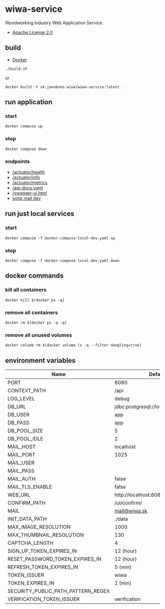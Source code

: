 # wiwa-service

Woodworking Industry Web Application Service.

- [Apache License 2.0](./LICENSE)

## build

- [Docker](https://docs.docker.com/get-docker/)

```shell
./build.sh
```

or

```shell
docker build -t sk.janobono.wiwa/wiwa-service:latest .
```

## run application

### start

```shell
docker compose up
```

### stop

```shell
docker compose down
```

### endpoints

- [/actuator/health](http://localhost:8080/api/actuator/health)
- [/actuator/info](http://localhost:8080/api/actuator/info)
- [/actuator/metrics](http://localhost:8080/api/actuator/metrics)
- [/api-docs.yaml](http://localhost:8080/api/api-docs.yaml)
- [/swagger-ui.html](http://localhost:8080/api/swagger-ui.html)
- [smtp mail dev](http://localhost:8081)

## run just local services

### start

```shell
docker compose -f docker-compose-local-dev.yaml up
```

### stop

```shell
docker compose -f docker-compose-local-dev.yaml down
```

## docker commands

### kill all containers

```
docker kill $(docker ps -q)
```

### remove all containers

```
docker rm $(docker ps -a -q)
```

### remove all unused volumes

```
docker volume rm $(docker volume ls -q --filter dangling=true)
```

## environment variables

| Name                               | Default                              |
|------------------------------------|--------------------------------------|
| PORT                               | 8080                                 |
| CONTEXT_PATH                       | /api                                 |
| LOG_LEVEL                          | debug                                |
| DB_URL                             | jdbc:postgresql://localhost:5432/app |
| DB_USER                            | app                                  |
| DB_PASS                            | app                                  |
| DB_POOL_SIZE                       | 5                                    |
| DB_POOL_IDLE                       | 2                                    |
| MAIL_HOST                          | localhost                            |
| MAIL_PORT                          | 1025                                 |
| MAIL_USER                          |                                      |
| MAIL_PASS                          |                                      |
| MAIL_AUTH                          | false                                |
| MAIL_TLS_ENABLE                    | false                                |
| WEB_URL                            | http://localhost:8080                |
| CONFIRM_PATH                       | /ui/confirm/                         |
| MAIL                               | mail@wiwa.sk                         |
| INIT_DATA_PATH                     | ./data                               |
| MAX_IMAGE_RESOLUTION               | 1000                                 |
| MAX_THUMBNAIL_RESOLUTION           | 130                                  |
| CAPTCHA_LENGTH                     | 4                                    |
| SIGN_UP_TOKEN_EXPIRES_IN           | 12 (hour)                            |
| RESET_PASSWORD_TOKEN_EXPIRES_IN    | 12 (hour)                            |
| REFRESH_TOKEN_EXPIRES_IN           | 5 (min)                              |
| TOKEN_ISSUER                       | wiwa                                 |
| TOKEN_EXPIRES_IN                   | 1 (min)                              |
| SECURITY_PUBLIC_PATH_PATTERN_REGEX |                                      |
| VERIFICATION_TOKEN_ISSUER          | verification                         |
